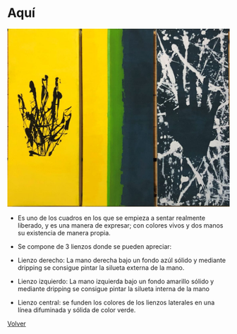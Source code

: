 # Aquí

![](./img/06/Aqui.jpg)

- Es uno de los cuadros en los que se empieza a sentar realmente liberado, y es una manera de expresar; con colores vivos y dos manos su existencia de manera propia.

- Se compone de 3 lienzos donde se pueden apreciar:

-   Lienzo derecho: La mano derecha bajo un fondo azúl sólido y mediante dripping se consigue pintar la silueta externa de la mano.
-   Lienzo izquierdo: La mano izquierda bajo un fondo amarillo sólido y mediante dripping se consigue pintar la silueta interna de la mano
-   Lienzo central: se funden los colores de los lienzos laterales en una línea difuminada y sólida de color verde. 

[Volver](https://victorrodrigueznavarro.github.io/)
